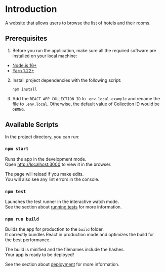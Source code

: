 # Introduction

A website that allows users to browse the list of hotels and their rooms.

## Prerequisites

1. Before you run the application, make sure all the required software are installed on your local machine:

- [Node.js 16+](https://nodejs.org/en)
- [Yarn 1.22+](https://classic.yarnpkg.com/en/)

2. Install project dependencies with the following script:

   ```shell
   npm install
   ```

3. Add the `REACT_APP_COLLECTION_ID` to `.env.local.example` and rename the file to `.env.local`. Otherwise, the default value of Collection ID would be `OBMNG`.

## Available Scripts

In the project directory, you can run:

### `npm start`

Runs the app in the development mode.\
Open [http://localhost:3000](http://localhost:3000) to view it in the browser.

The page will reload if you make edits.\
You will also see any lint errors in the console.

### `npm test`

Launches the test runner in the interactive watch mode.\
See the section about [running tests](https://facebook.github.io/create-react-app/docs/running-tests) for more information.

### `npm run build`

Builds the app for production to the `build` folder.\
It correctly bundles React in production mode and optimizes the build for the best performance.

The build is minified and the filenames include the hashes.\
Your app is ready to be deployed!

See the section about [deployment](https://facebook.github.io/create-react-app/docs/deployment) for more information.

